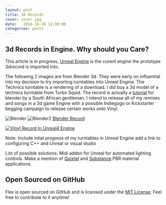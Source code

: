 ```yaml
---
layout: post
title: 3d Records
cover: cover.jpg
date:   2016-10-26 12:00:00
categories: posts
---
```


## 3d Records in Engine. Why should you Care?


This article is in progress, [Unreal Engine](https://www.unrealengine.com/blog) is the curent engine
the prototype 3drecord is imported into. 

The following 2 images are from Blender 3d. They were early on influential into my decision to try importing turntables into Unreal Engine. The Technics turntable is a rendering of a download. I did buy a 3d model of a technics turntable from Turbo Squid. The record is actually a [tutorial](https://youtu.be/WpOPkYby3rI) for blender by a South African gentleman. I intend to release all of my remixes and songs in a 3d game Engine with a possible Indiegogo or Kickstarter begging campaign to release certain works onto Vinyl.  

![Blender](/flex/images/BlenderRecord.jpg) 
![Blender2](/flex/images/BlenderRecord2.jpg) 
[Blender Record](https://youtu.be/WpOPkYby3rI)

[![Vinyl Record In Unreal4 Engine](/flex/images/vinylUtube.jpg)](https://www.youtube.com/embed/2trAGuT5Ge0 "Vinyl Record In Unreal4 Engine")

Note: Include intial progress of my turntables in Unreal Engine
      add a link to configuring C++ and Unreal or visual studio
      
List of possible solutions:  Midi addon for Unreal for automated lighting controls. 
Make a mention of [Quixtel](http://quixel.se/suite/) and [Substance](https://www.allegorithmic.com/products/substance-designer) PBR material applications. 




## Open Sourced on GitHub

Flex is open sourced on GitHub 
and is licensed under the [MIT License](http://opensource.org/licenses/MIT).
 Feel free to contribute to it anytime!

